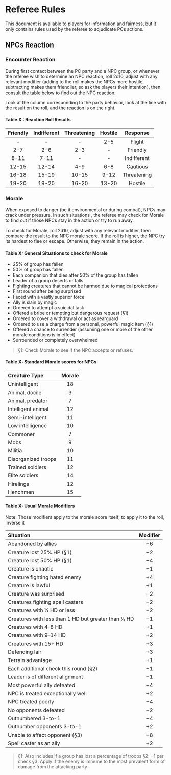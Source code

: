 # Referee Rules

This document is available to players for information and fairness, but it only contains rules used by the referee to adjudicate PCs actions.

## NPCs Reaction

### Encounter Reaction

During first contact between the PC party and a NPC group, or whenever the referee wish to determine an NPC reaction, roll 2d10, adjust with any relevant modifier (adding to the roll makes the NPCs more hostile, subtracting makes them friendlier, so ask the players their intention), then consult the table below to find out the NPC reaction.

Look at the column corresponding to the party behavior, look at the line with the result on the roll, and the reaction is on the right.

#### Table X : Reaction Roll Results

| Friendly | Indifferent | Threatening | Hostile |  Response   |
| :------: | :---------: | :---------: | :-----: | :---------: |
|    -     |      -      |      -      |   2-5   |   Flight    |
|   2-7    |     2-6     |     2-3     |    -    |  Friendly   |
|   8-11   |    7-11     |      -      |    -    | Indifferent |
|  12-15   |    12-14    |     4-9     |   6-8   |  Cautious   |
|  16-18   |    15-19    |    10-15    |  9-12   | Threatening |
|  19-20   |    19-20    |    16-20    |  13-20  |   Hostile   |

### Morale

When exposed to danger (be it environmental or during combat), NPCs may crack under pressure. In such situations
, the referee may check for Morale to find out if those NPCs stay in the action or try to run away.

To check for Morale, roll 2d10, adjust with any relevant modifier, then compare the result to the NPC morale score. If the roll is higher, the NPC try its hardest to flee or escape. Otherwise, they remain in the action.

#### Table X: General Situations to check for Morale

* 25% of group has fallen
* 50% of group has fallen
* Each companion that dies after 50% of the group has fallen
* Leader of a group deserts or falls
* Fighting creatures that cannot be harmed due to magical protections
* First round after being surprised
* Faced with a vastly superior force
* Ally is slain by magic
* Ordered to attempt a suicidal task
* Offered a bribe or tempting but dangerous request (§1)
* Ordered to cover a withdrawal or act as rearguard
* Ordered to use a charge from a personal, powerful magic item (§1)
* Offered a chance to surrender (assuming one or more of the other morale conditions is in effect)
* Surrounded or completely overwhelmed

> §1: Check Morale to see if the NPC accepts or refuses.

#### Table X: Standard Morale scores for NPCs

| Creature Type       | Morale |
| :------------------ | :----: |
| Unintelligent       |   18   |
| Animal, docile      |   3    |
| Animal, predator    |   7    |
| Intelligent animal  |   12   |
| Semi-intelligent    |   11   |
| Low intelligence    |   10   |
| Commoner            |   7    |
| Mobs                |   9    |
| Militia             |   10   |
| Disorganized troops |   11   |
| Trained soldiers    |   12   |
| Elite soldiers      |   14   |
| Hirelings           |   12   |
| Henchmen            |   15   |

#### Table X: Usual Morale Modifiers

Note: Those modifiers apply to the morale score itself; to apply it to the roll, inverse it

| Situation                                             | Modifier |
| :---------------------------------------------------- | :------: |
| Abandoned by allies                                   |    −6    |
| Creature lost 25% HP (§1)                             |    −2    |
| Creature lost 50% HP (§1)                             |    −4    |
| Creature is chaotic                                   |    −1    |
| Creature fighting hated enemy                         |    +4    |
| Creature is lawful                                    |    +1    |
| Creature was surprised                                |    −2    |
| Creatures fighting spell casters                      |    −2    |
| Creatures with 1⁄2 HD or less                         |    −2    |
| Creatures with less than 1 HD but greater than 1⁄2 HD |    −1    |
| Creatures with 4–8 HD                                 |    +1    |
| Creatures with 9–14 HD                                |    +2    |
| Creatures with 15+ HD                                 |    +3    |
| Defending lair                                        |    +3    |
| Terrain advantage                                     |    +1    |
| Each additional check this round (§2)                 |    −1    |
| Leader is of different alignment                      |    −1    |
| Most powerful ally defeated                           |    −4    |
| NPC is treated exceptionally well                     |    +2    |
| NPC treated poorly                                    |    −4    |
| No opponents defeated                                 |    −2    |
| Outnumbered 3-to-1                                    |    −4    |
| Outnumber opponents 3-to-1                            |    +2    |
| Unable to affect opponent (§3)                        |    −8    |
| Spell caster as an ally                               |    +2    |

> §1: Also includes if a group has lost a percentage of troops
> §2: −1 per check
> §3: Apply if the enemy is immune to the most prevalent form of damage from the attacking party
